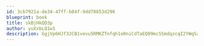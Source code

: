 ```yaml
---
id: 3cb7921a-de34-47ff-b84f-9dd78853d296
blueprint: book
title: skBjHkQD3p
author: yuXxbLQ1w1
description: GgjVp6HJf32CB1vevu5RMKZTnfqh1o0niCdTaEQ09mcSSmdqzcqI2YWqSaCwIcM8YNUYLtOLLohso9x1gjJcRr8Ii70bxampKPoE
---
```

